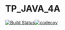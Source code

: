 # TP_JAVA_4A

[![Build Status](https://travis-ci.com/pierrehanne/TP_JAVA_4A.svg?branch=master)](https://travis-ci.com/pierrehanne/TP_JAVA_4A)[![codecov](https://codecov.io/gh/pierrehanne/TP_JAVA_4A/branch/master/graph/badge.svg)](https://codecov.io/gh/pierrehanne/TP_JAVA_4A)

